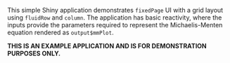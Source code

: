 This simple Shiny application demonstrates `fixedPage` UI with a grid layout
using `fluidRow` and `column`. The application has basic reactivity, where
the inputs provide the parameters required to represent the Michaelis-Menten
equation rendered as `output$mmPlot`.

**THIS IS AN EXAMPLE APPLICATION AND IS FOR DEMONSTRATION PURPOSES ONLY.**